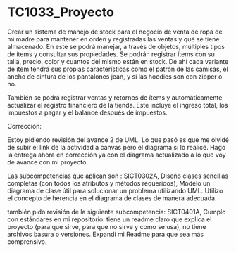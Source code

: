 # TC1033_Proyecto

Crear un sistema de manejo de stock para el negocio de venta de ropa de mi madre para mantener en orden y registradas las ventas y qué se tiene almacenado. En este se podrá manejar, a través de objetos, múltiples tipos de ítems y consultar sus propiedades. Se podrán registrar ítems con su talla, precio, color y cuantos del mismo están en stock. De ahí cada variante de ítem tendrá sus propias características como el patrón de las camisas, el ancho de cintura de los pantalones jean, y si las hoodies son con zipper o no.

También se podrá registrar ventas y retornos de ítems y automáticamente actualizar el registro financiero de la tienda. Este incluye el ingreso total, los impuestos a pagar y el balance después de impuestos.

Corrección:

Estoy pidiendo revisión del avance 2 de UML. Lo que pasó es que me olvidé de subir el link de la actividad a canvas pero el diagrama si lo realicé. Hago la entrega ahora en corrección ya con el diagrama actualizado a lo que voy de avance con mi proyecto.

Las subcompetencias que aplican son : SICT0302A, Diseño clases sencillas completas (con todos los atributos y métodos requeridos), Modelo un diagrama de clase útil para solucionar un problema utilizando UML. Utilizo el concepto de herencia en el diagrama de clases de manera adecuada.

también pido revisión de la siguiente subcompetencia: SICT0401A, Cumplo con estándares en mi repositorio: tiene un readme claro que explica el proyecto  (para que sirve,  para que no sirve y como se usa), no tiene archivos basura o versiones. Expandí mi Readme para que sea más comprensivo.
